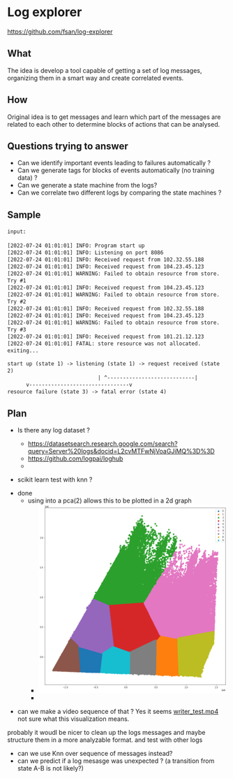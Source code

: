 #  Log explorer
https://github.com/fsan/log-explorer

## What

The idea is develop a tool capable of getting a set of log messages, organizing them in a smart way and create correlated events.

## How

Original idea is to get messages and learn which part of the messages are related to each other to determine blocks of actions that can be analysed.


## Questions trying to answer
- Can we identify important events leading to failures automatically ?
- Can we generate tags for blocks of events automatically (no training data) ?
- Can we generate a state machine from the logs?
- Can we correlate two different logs by comparing the state machines ?


## Sample
```
input:

[2022-07-24 01:01:01] INFO: Program start up
[2022-07-24 01:01:01] INFO: Listening on port 8086
[2022-07-24 01:01:01] INFO: Received request from 102.32.55.188
[2022-07-24 01:01:01] INFO: Received request from 104.23.45.123
[2022-07-24 01:01:01] WARNING: Failed to obtain resource from store. Try #1
[2022-07-24 01:01:01] INFO: Received request from 104.23.45.123
[2022-07-24 01:01:01] WARNING: Failed to obtain resource from store. Try #2
[2022-07-24 01:01:01] INFO: Received request from 102.32.55.188
[2022-07-24 01:01:01] INFO: Received request from 104.23.45.123
[2022-07-24 01:01:01] WARNING: Failed to obtain resource from store. Try #3
[2022-07-24 01:01:01] INFO: Received request from 101.21.12.123
[2022-07-24 01:01:01] FATAL: store resource was not allocated. exiting...
```

```
start up (state 1) -> listening (state 1) -> request received (state 2)
                             | ^----------------------------|
      v--------------------------------v
resource failure (state 3) -> fatal error (state 4)
```


## Plan

- Is there any log dataset ?
    - https://datasetsearch.research.google.com/search?query=Server%20logs&docid=L2cvMTFwNjVoaGJiMQ%3D%3D
    - https://github.com/logpai/loghub
    - 


- scikit learn test with knn ?
* done
    *  using  into a pca(2) allows this to be plotted in a 2d graph
        *  ![logs-explorer-pca2-knn.png](logs-explorer-pca2-knn-static.png)
        *
        
      


- can we make a video sequence of that ?
Yes it seems
[writer_test.mp4](../../workspace/log-expl/writer_test.mp4)
not sure what this visualization means.

probably it woudl be nicer to clean up the logs messages and maybe structure them in a more analyzable format.
and test with other logs

- can we use Knn over sequence of messages instead?
- can we predict if a log mesasge was unexpected ? (a transition from state A-B is not likely?)